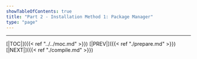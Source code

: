 ```yaml
---
showTableOfContents: true
title: "Part 2 - Installation Method 1: Package Manager"
type: "page"
---
```



---
[|TOC|]({{< ref "../../moc.md" >}})
[|PREV|]({{< ref "./prepare.md" >}})
[|NEXT|]({{< ref "./compile.md" >}})

